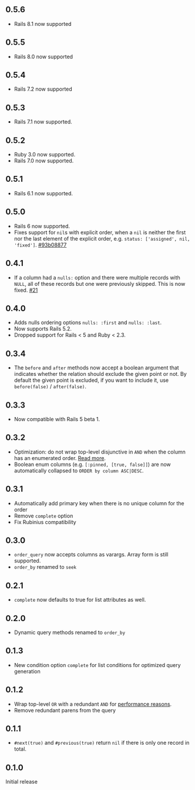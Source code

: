 ## 0.5.6

* Rails 8.1 now supported

## 0.5.5

* Rails 8.0 now supported

## 0.5.4

* Rails 7.2 now supported

## 0.5.3

* Rails 7.1 now supported.

## 0.5.2

* Ruby 3.0 now supported.
* Rails 7.0 now supported.

## 0.5.1

* Rails 6.1 now supported.
## 0.5.0

* Rails 6 now supported.
* Fixes support for `nil`s with explicit order, when a `nil` is neither
  the first nor the last element of the explicit order,
  e.g. `status: ['assigned', nil, 'fixed']`.
  [#93b08877](https://github.com/glebm/order_query/commit/93b08877790a0ff02eea0d835def6ff3c40a83da)

## 0.4.1

* If a column had a `nulls:` option and there were multiple records with `NULL`,
  all of these records but one were previously skipped. This is now fixed.
  [#21](https://github.com/glebm/order_query/issues/21)

## 0.4.0

* Adds nulls ordering options `nulls: :first` and `nulls: :last`.
* Now supports Rails 5.2.
* Dropped support for Rails < 5 and Ruby < 2.3.

## 0.3.4

* The `before` and `after` methods now accept a boolean argument that indicates
  whether the relation should exclude the given point or not.
  By default the given point is excluded, if you want to include it,
  use `before(false)` / `after(false)`.

## 0.3.3

* Now compatible with Rails 5 beta 1.

## 0.3.2

* Optimization: do not wrap top-level disjunctive in `AND` when the column has an enumerated order. [Read more](https://github.com/glebm/order_query/issues/3#issuecomment-54764638).
* Boolean enum columns (e.g. `[:pinned, [true, false]]`) are now automatically collapsed to `ORDER by column ASC|DESC`.

## 0.3.1

* Automatically add primary key when there is no unique column for the order
* Remove `complete` option
* Fix Rubinius compatibility

## 0.3.0

* `order_query` now accepts columns as varargs. Array form is still supported.
* `order_by` renamed to `seek`

## 0.2.1

* `complete` now defaults to true for list attributes as well.

## 0.2.0

* Dynamic query methods renamed to `order_by`

## 0.1.3

* New condition option `complete` for list conditions for optimized query generation

## 0.1.2

* Wrap top-level `OR` with a redundant `AND` for [performance reasons](https://github.com/glebm/order_query/issues/3).
* Remove redundant parens from the query

## 0.1.1

* `#next(true)` and `#previous(true)` return `nil` if there is only one record in total.

## 0.1.0

Initial release
